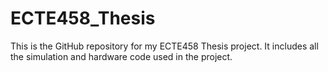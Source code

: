 # ECTE458_Thesis
This is the GitHub repository for my ECTE458 Thesis project. It includes all the simulation and hardware code used in the project.
